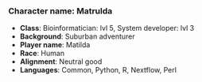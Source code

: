 ### Character name: Matrulda

- **Class**: Bioinformatician: lvl 5, System developer: lvl 3
- **Background**: Suburban adventurer
- **Player name**: Matilda
- **Race**: Human
- **Alignment**: Neutral good
- **Languages**: Common, Python, R, Nextflow, Perl
